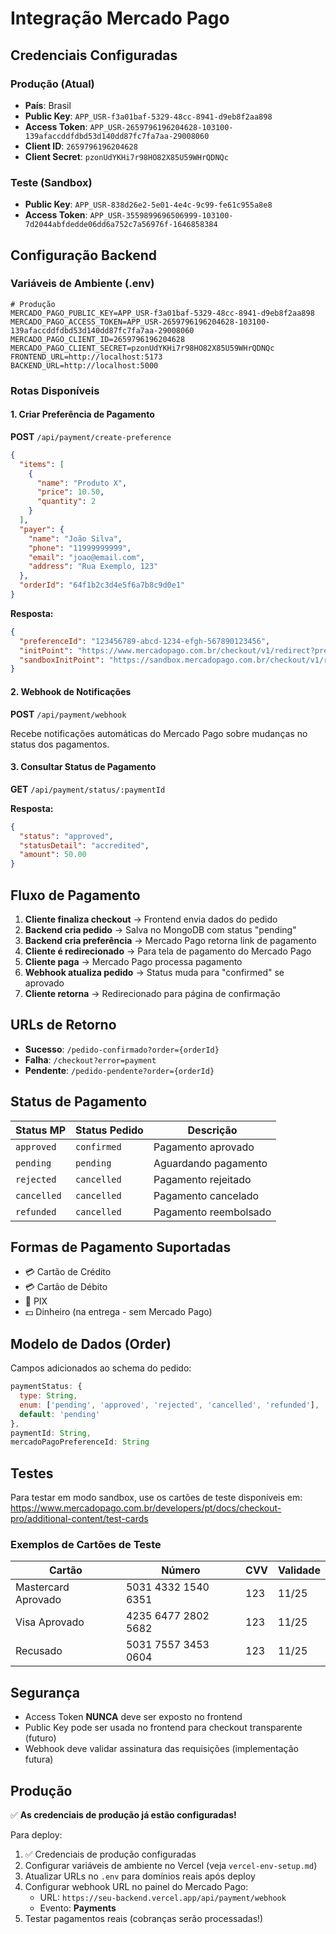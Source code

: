 # Integração Mercado Pago

## Credenciais Configuradas

### Produção (Atual)
- **País**: Brasil
- **Public Key**: `APP_USR-f3a01baf-5329-48cc-8941-d9eb8f2aa898`
- **Access Token**: `APP_USR-2659796196204628-103100-139afaccddfdbd53d140dd87fc7fa7aa-29008060`
- **Client ID**: `2659796196204628`
- **Client Secret**: `pzonUdYKHi7r98HO82X85U59WHrQDNQc`

### Teste (Sandbox)
- **Public Key**: `APP_USR-838d26e2-5e01-4e4c-9c99-fe61c955a8e8`
- **Access Token**: `APP_USR-3559899696506999-103100-7d2044abfdedde06dd6a752c7a56976f-1646858384`

## Configuração Backend

### Variáveis de Ambiente (.env)

```env
# Produção
MERCADO_PAGO_PUBLIC_KEY=APP_USR-f3a01baf-5329-48cc-8941-d9eb8f2aa898
MERCADO_PAGO_ACCESS_TOKEN=APP_USR-2659796196204628-103100-139afaccddfdbd53d140dd87fc7fa7aa-29008060
MERCADO_PAGO_CLIENT_ID=2659796196204628
MERCADO_PAGO_CLIENT_SECRET=pzonUdYKHi7r98HO82X85U59WHrQDNQc
FRONTEND_URL=http://localhost:5173
BACKEND_URL=http://localhost:5000
```

### Rotas Disponíveis

#### 1. Criar Preferência de Pagamento
**POST** `/api/payment/create-preference`

```json
{
  "items": [
    {
      "name": "Produto X",
      "price": 10.50,
      "quantity": 2
    }
  ],
  "payer": {
    "name": "João Silva",
    "phone": "11999999999",
    "email": "joao@email.com",
    "address": "Rua Exemplo, 123"
  },
  "orderId": "64f1b2c3d4e5f6a7b8c9d0e1"
}
```

**Resposta:**
```json
{
  "preferenceId": "123456789-abcd-1234-efgh-567890123456",
  "initPoint": "https://www.mercadopago.com.br/checkout/v1/redirect?pref_id=...",
  "sandboxInitPoint": "https://sandbox.mercadopago.com.br/checkout/v1/redirect?pref_id=..."
}
```

#### 2. Webhook de Notificações
**POST** `/api/payment/webhook`

Recebe notificações automáticas do Mercado Pago sobre mudanças no status dos pagamentos.

#### 3. Consultar Status de Pagamento
**GET** `/api/payment/status/:paymentId`

**Resposta:**
```json
{
  "status": "approved",
  "statusDetail": "accredited",
  "amount": 50.00
}
```

## Fluxo de Pagamento

1. **Cliente finaliza checkout** → Frontend envia dados do pedido
2. **Backend cria pedido** → Salva no MongoDB com status "pending"
3. **Backend cria preferência** → Mercado Pago retorna link de pagamento
4. **Cliente é redirecionado** → Para tela de pagamento do Mercado Pago
5. **Cliente paga** → Mercado Pago processa pagamento
6. **Webhook atualiza pedido** → Status muda para "confirmed" se aprovado
7. **Cliente retorna** → Redirecionado para página de confirmação

## URLs de Retorno

- **Sucesso**: `/pedido-confirmado?order={orderId}`
- **Falha**: `/checkout?error=payment`
- **Pendente**: `/pedido-pendente?order={orderId}`

## Status de Pagamento

| Status MP | Status Pedido | Descrição |
|-----------|---------------|-----------|
| `approved` | `confirmed` | Pagamento aprovado |
| `pending` | `pending` | Aguardando pagamento |
| `rejected` | `cancelled` | Pagamento rejeitado |
| `cancelled` | `cancelled` | Pagamento cancelado |
| `refunded` | `cancelled` | Pagamento reembolsado |

## Formas de Pagamento Suportadas

- 💳 Cartão de Crédito
- 💳 Cartão de Débito
- 📱 PIX
- 💵 Dinheiro (na entrega - sem Mercado Pago)

## Modelo de Dados (Order)

Campos adicionados ao schema do pedido:

```javascript
paymentStatus: {
  type: String,
  enum: ['pending', 'approved', 'rejected', 'cancelled', 'refunded'],
  default: 'pending'
},
paymentId: String,
mercadoPagoPreferenceId: String
```

## Testes

Para testar em modo sandbox, use os cartões de teste disponíveis em:
https://www.mercadopago.com.br/developers/pt/docs/checkout-pro/additional-content/test-cards

### Exemplos de Cartões de Teste

| Cartão | Número | CVV | Validade |
|--------|--------|-----|----------|
| Mastercard Aprovado | 5031 4332 1540 6351 | 123 | 11/25 |
| Visa Aprovado | 4235 6477 2802 5682 | 123 | 11/25 |
| Recusado | 5031 7557 3453 0604 | 123 | 11/25 |

## Segurança

- Access Token **NUNCA** deve ser exposto no frontend
- Public Key pode ser usada no frontend para checkout transparente (futuro)
- Webhook deve validar assinatura das requisições (implementação futura)

## Produção

✅ **As credenciais de produção já estão configuradas!**

Para deploy:
1. ✅ Credenciais de produção configuradas
2. Configurar variáveis de ambiente no Vercel (veja `vercel-env-setup.md`)
3. Atualizar URLs no `.env` para domínios reais após deploy
4. Configurar webhook URL no painel do Mercado Pago:
   - URL: `https://seu-backend.vercel.app/api/payment/webhook`
   - Evento: **Payments**
5. Testar pagamentos reais (cobranças serão processadas!)
